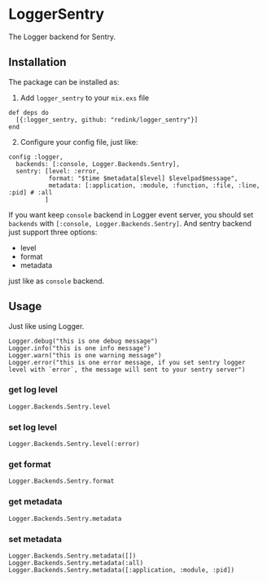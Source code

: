 # LoggerSentry

The Logger backend for Sentry.

## Installation

The package can be installed as:

1. Add `logger_sentry` to your `mix.exs` file

```
def deps do
  [{:logger_sentry, github: "redink/logger_sentry"}]
end
```

2. Configure your config file, just like:

```
config :logger,
  backends: [:console, Logger.Backends.Sentry],
  sentry: [level: :error,
           format: "$time $metadata[$level] $levelpad$message",
           metadata: [:application, :module, :function, :file, :line, :pid] # :all
          ]

```

If you want keep `console` backend in Logger event server, you should set `backends` with `[:console, Logger.Backends.Sentry]`. And sentry backend just support three options:

- level
- format
- metadata

just like as `console` backend.

## Usage

Just like using Logger.

```
Logger.debug("this is one debug message")
Logger.info("this is one info message")
Logger.warn("this is one warning message")
Logger.error("this is one error message, if you set sentry logger level with `error`, the message will sent to your sentry server")
```

### get log level

```
Logger.Backends.Sentry.level
```

### set log level

```
Logger.Backends.Sentry.level(:error)
```

### get format

```
Logger.Backends.Sentry.format
```

### get metadata

```
Logger.Backends.Sentry.metadata
```

### set metadata

```
Logger.Backends.Sentry.metadata([])
Logger.Backends.Sentry.metadata(:all)
Logger.Backends.Sentry.metadata([:application, :module, :pid])
```
